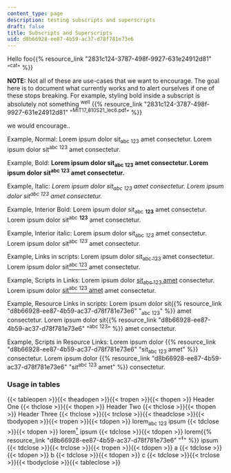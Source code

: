 ```yaml
---
content_type: page
description: testing subscripts and superscripts
draft: false
title: Subscripts and Superscripts
uid: d8b66928-ee87-4b59-ac37-d78f781e73e6
---
```

Hello foo{{% resource_link "2831c124-3787-498f-9927-631e24912d81" "<sup>cat</sup>" %}}

**NOTE:** Not all of these are use-cases that we want to encourage. The goal here is to document what currently works and to alert ourselves if one of these stops breaking. For example, styling bold inside a subscript is absolutely not something <sup>well</sup> {{% resource_link "2831c124-3787-498f-9927-631e24912d81" "<sup>MIT17\_810S21\_lec6.pdf</sup>" %}}

we would encourage..

Example, Normal: Lorem ipsum dolor sit<sub>abc 123</sub> amet consectetur. Lorem ipsum dolor sit<sup>abc 123</sup> amet consectetur.

Example, Bold: **Lorem ipsum dolor sit<sub>abc 123</sub> amet consectetur. Lorem ipsum dolor sit<sup>abc 123</sup> amet consectetur.**

Example, Italic: *Lorem ipsum dolor sit<sub>abc 123</sub> amet consectetur. Lorem ipsum dolor sit<sup>abc 123</sup> amet consectetur.*

Example, Interior Bold: Lorem ipsum dolor sit<sub>abc</sub> **<sub>123</sub>** amet consectetur. Lorem ipsum dolor sit<sup>abc</sup> **<sup>123</sup>** amet consectetur.

Example, Interior italic: Lorem ipsum dolor sit<sub>abc</sub> *<sub>123</sub>* amet consectetur. Lorem ipsum dolor sit<sup>abc</sup> *<sup>123</sup>* amet consectetur.

Example, Links in scripts: Lorem ipsum dolor sit[<sub>abc 123</sub>](https://mit.edu) amet consectetur. Lorem ipsum dolor sit[<sup>abc 123</sup>](https://mit.edu) amet consectetur.

Example, Scripts in Links: Lorem ipsum dolor [sit<sub>abc 123</sub> amet](https://mit.edu) consectetur. Lorem ipsum dolor [sit<sup>abc 123</sup> amet](https://mit.edu) amet consectetur.

Example, Resource Links in scripts: Lorem ipsum dolor sit{{% resource_link "d8b66928-ee87-4b59-ac37-d78f781e73e6" "<sub>abc 123</sub>" %}} amet consectetur. Lorem ipsum dolor sit{{% resource_link "d8b66928-ee87-4b59-ac37-d78f781e73e6" "<sup>abc 123</sup>" %}} amet consectetur.

Example, Scripts in Resource Links: Lorem ipsum dolor {{% resource_link "d8b66928-ee87-4b59-ac37-d78f781e73e6" "sit<sub>abc 123</sub> amet" %}} consectetur. Lorem ipsum dolor {{% resource_link "d8b66928-ee87-4b59-ac37-d78f781e73e6" "sit<sup>abc 123</sup> amet" %}} consectetur.

### Usage in tables

{{< tableopen >}}{{< theadopen >}}{{< tropen >}}{{< thopen >}}
Header One
{{< thclose >}}{{< thopen >}}
Header Two
{{< thclose >}}{{< thopen >}}
Header Three
{{< thclose >}}{{< trclose >}}{{< theadclose >}}{{< tbodyopen >}}{{< tropen >}}{{< tdopen >}}
lorem<sub>abc 123</sub> ipsum
{{< tdclose >}}{{< tdopen >}}
lorem[<sup>†</sup>](https://mit.edu) ipsum
{{< tdclose >}}{{< tdopen >}}
lorem{{% resource_link "d8b66928-ee87-4b59-ac37-d78f781e73e6" "<sup>‡</sup>" %}} ipsum
{{< tdclose >}}{{< trclose >}}{{< tropen >}}{{< tdopen >}}
a
{{< tdclose >}}{{< tdopen >}}
b
{{< tdclose >}}{{< tdopen >}}
c
{{< tdclose >}}{{< trclose >}}{{< tbodyclose >}}{{< tableclose >}}